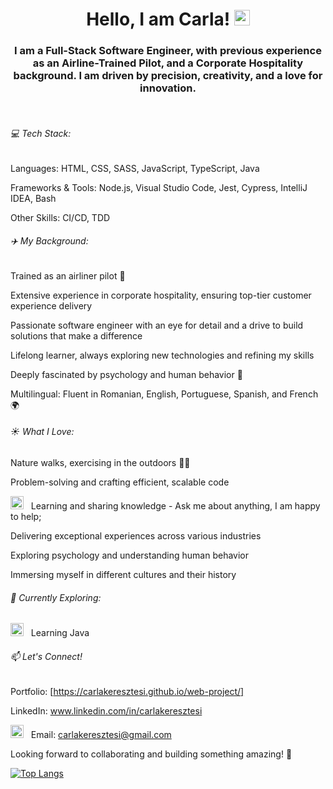 <h1 align="center">Hello, I am Carla! <img src="https://media.giphy.com/media/hvRJCLFzcasrR4ia7z/giphy.gif" width="25"></h1>
 

<h3 align="center">I am a Full-Stack Software Engineer, with previous experience as an Airline-Trained Pilot, and a Corporate Hospitality background. I am driven by precision, creativity, and a love for innovation.</h3>

<br>

<h6>💻 Tech Stack:</h6>

Languages: HTML, CSS, SASS, JavaScript, TypeScript, Java

Frameworks & Tools: Node.js, Visual Studio Code, Jest, Cypress, IntelliJ IDEA, Bash 

Other Skills: CI/CD, TDD

<h6>✈️ My Background:</h6>

Trained as an airliner pilot 🛫

Extensive experience in corporate hospitality, ensuring top-tier customer experience delivery

Passionate software engineer with an eye for detail and a drive to build solutions that make a difference

Lifelong learner, always exploring new technologies and refining my skills

Deeply fascinated by psychology and human behavior 🧠

Multilingual: Fluent in Romanian, English, Portuguese, Spanish, and French 🌍

<h6>☀️ What I Love:</h6>

Nature walks, exercising in the outdoors 🌴🔥

Problem-solving and crafting efficient, scalable code

<img src="https://github.com/Gapur/Gapur/blob/main/assets/message.gif?raw=true" width="21" />&nbsp;&nbsp; Learning and sharing knowledge - Ask me about anything, I am happy to help; 

Delivering exceptional experiences across various industries

Exploring psychology and understanding human behavior

Immersing myself in different cultures and their history

<h6>🚀 Currently Exploring:</h6>

<img src="https://github.com/Gapur/Gapur/blob/main/assets/lightning.gif?raw=true" width="21" />&nbsp;&nbsp; Learning Java

<h6>📫 Let's Connect!</h6>

Portfolio: [https://carlakeresztesi.github.io/web-project/]

LinkedIn: www.linkedin.com/in/carlakeresztesi

<img src="https://github.com/Gapur/Gapur/blob/main/assets/letterbox.gif?raw=true" width="21" />&nbsp;&nbsp; Email: carlakeresztesi@gmail.com


Looking forward to collaborating and building something amazing! 🚀

[![Top Langs](https://github-readme-stats.vercel.app/api/top-langs/?username=CarlaKeresztesi)](https://github.com/CarlaKeresztesi/github-readme-stats)


